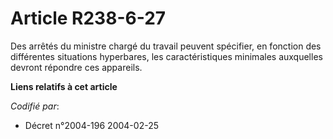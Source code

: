# Article R238-6-27

Des arrêtés du ministre chargé du travail peuvent spécifier, en fonction des différentes situations hyperbares, les
caractéristiques minimales auxquelles devront répondre ces appareils.

**Liens relatifs à cet article**

_Codifié par_:

  - Décret n°2004-196 2004-02-25
